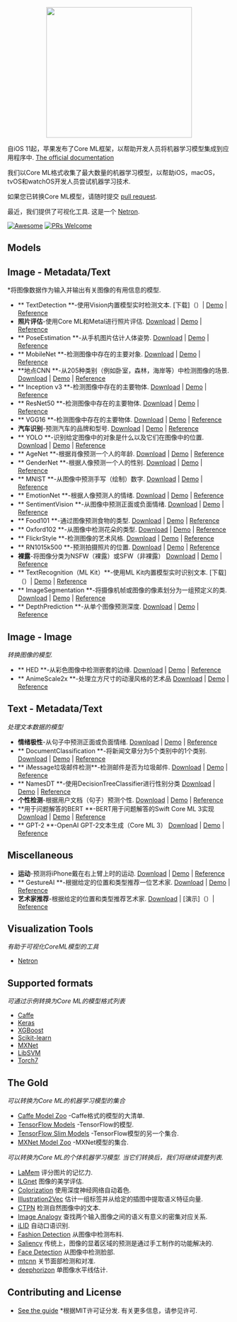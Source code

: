 <div class="github-widget" data-repo="likedan/Awesome-CoreML-Models"></div>
<script async src="https://pagead2.googlesyndication.com/pagead/js/adsbygoogle.js"></script><ins class="adsbygoogle" style="display:block" data-ad-client="ca-pub-6890694312814945" data-ad-slot="5473692530" data-ad-format="auto"  data-full-width-responsive="true"></ins><script>(adsbygoogle = window.adsbygoogle || []).push({});</script>


<!--
标题：令人敬畏的核心ML模型
描述：精选的Core ML格式的机器学习模型.
作者：李克丹
-->
<p align="center">
<img src="https://raw.githubusercontent.com/likedan/Awesome-CoreML-Models/master/images/coreml.png" width="329" height="295"/>
</p>


自iOS 11起，苹果发布了Core ML框架，以帮助开发人员将机器学习模型集成到应用程序中. [The official documentation](https://developer.apple.com/documentation/coreml)

我们以Core ML格式收集了最大数量的机器学习模型，以帮助iOS，macOS，tvOS和watchOS开发人员尝试机器学习技术.

如果您已转换Core ML模型，请随时提交 [pull request](https://github.com/likedan/Awesome-CoreML-Models/compare).

最近，我们提供了可视化工具. 这是一个 [Netron](https://lutzroeder.github.io/Netron).

[![Awesome](https://cdn.rawgit.com/sindresorhus/awesome/d7305f38d29fed78fa85652e3a63e154dd8e8829/media/badge.svg)](https://github.com/sindresorhus/awesome)
[![PRs Welcome](https://img.shields.io/badge/PRs-welcome-brightgreen.svg)](http://makeapullrequest.com)

## Models

## Image - Metadata/Text
*将图像数据作为输入并输出有关图像的有用信息的模型.
 * ** TextDetection **-使用Vision内置模型实时检测文本.  [下载]（）| [Demo](https://github.com/tucan9389/TextDetection-CoreML) | [Reference](https://developer.apple.com/documentation/vision)
* **照片评估**-使用Core ML和Metal进行照片评估. [Download](https://github.com/yulingtianxia/PhotoAssessment/blob/master/PhotoAssessment-Sample/Sources/NIMANasnet.mlmodel) | [Demo](https://github.com/yulingtianxia/PhotoAssessment) | [Reference](https://arxiv.org/abs/1709.05424)
* ** PoseEstimation **-从手机图片估计人体姿势. [Download](https://github.com/edvardHua/PoseEstimationForMobile/tree/master/release) | [Demo](https://github.com/tucan9389/PoseEstimation-CoreML) | [Reference](https://github.com/edvardHua/PoseEstimationForMobile)
* ** MobileNet **-检测图像中存在的主要对象. [Download](https://github.com/hollance/MobileNet-CoreML/raw/master/MobileNet.mlmodel) | [Demo](https://github.com/hollance/MobileNet-CoreML) | [Reference](https://arxiv.org/abs/1704.04861)
* **地点CNN **-从205种类别（例如卧室，森林，海岸等）中检测图像的场景. [Download](https://github.com/hollance/MobileNet-CoreML/raw/master/MobileNet.mlmodel) | [Demo](https://github.com/chenyi1989/CoreMLDemo) | [Reference](http://places.csail.mit.edu/index.html)
* ** Inception v3 **-检测图像中存在的主要物体. [Download](https://github.com/yulingtianxia/Core-ML-Sample/blob/master/CoreMLSample/Inceptionv3.mlmodel) | [Demo](https://github.com/yulingtianxia/Core-ML-Sample/) | [Reference](https://arxiv.org/abs/1512.00567)
* ** ResNet50 **-检测图像中存在的主要物体. [Download](https://github.com/ytakzk/CoreML-samples/blob/master/CoreML-samples/Resnet50.mlmodel) | [Demo](https://github.com/ytakzk/CoreML-samples) | [Reference](https://arxiv.org/abs/1512.03385)
* ** VGG16 **-检测图像中存在的主要物体. [Download](https://docs-assets.developer.apple.com/coreml/models/VGG16.mlmodel) | [Demo](https://github.com/alaphao/CoreMLExample) | [Reference](https://arxiv.org/abs/1409.1556)
* **汽车识别**-预测汽车的品牌和型号. [Download](https://github.com/likedan/Core-ML-Car-Recognition/blob/master/Convert/CarRecognition.mlmodel) | [Demo](https://github.com/ytakzk/CoreML-samples) | [Reference](http://mmlab.ie.cuhk.edu.hk/datasets/comp_cars/index.html)
* ** YOLO **-识别给定图像中的对象是什么以及它们在图像中的位置. [Download](https://github.com/hollance/YOLO-CoreML-MPSNNGraph/blob/master/TinyYOLO-CoreML/TinyYOLO-CoreML/TinyYOLO.mlmodel) | [Demo](https://github.com/hollance/YOLO-CoreML-MPSNNGraph) | [Reference](http://machinethink.net/blog/object-detection-with-yolo)
* ** AgeNet **-根据肖像预测一个人的年龄. [Download](https://drive.google.com/file/d/0B1ghKa_MYL6mT1J3T1BEeWx4TWc/view?usp=sharing) | [Demo](https://github.com/cocoa-ai/FacesVisionDemo) | [Reference](http://www.openu.ac.il/home/hassner/projects/cnn_agegender/)
* ** GenderNet **-根据人像预测一个人的性别. [Download](https://drive.google.com/file/d/0B1ghKa_MYL6mYkNsZHlyc2ZuaFk/view?usp=sharing) | [Demo](https://github.com/cocoa-ai/FacesVisionDemo) | [Reference](http://www.openu.ac.il/home/hassner/projects/cnn_agegender/)
* ** MNIST **-从图像中预测手写（绘制）数字. [Download](https://github.com/ph1ps/MNIST-CoreML/raw/master/MNISTPrediction/MNIST.mlmodel) | [Demo](https://github.com/ph1ps/MNIST-CoreML) | [Reference](http://yann.lecun.com/exdb/mnist/)
* ** EmotionNet **-根据人像预测人的情绪. [Download](https://drive.google.com/file/d/0B1ghKa_MYL6mTlYtRGdXNFlpWDQ/view?usp=sharing) | [Demo](https://github.com/cocoa-ai/FacesVisionDemo) | [Reference](http://www.openu.ac.il/home/hassner/projects/cnn_emotions/)
* ** SentimentVision **-从图像中预测正面或负面情绪. [Download](https://drive.google.com/open?id=0B1ghKa_MYL6mZ0dITW5uZlgyNTg) | [Demo](https://github.com/cocoa-ai/SentimentVisionDemo) | [Reference](http://www.sciencedirect.com/science/article/pii/S0262885617300355?via%3Dihub)
* ** Food101 **-通过图像预测食物的类型. [Download](https://drive.google.com/open?id=0B5TjkH3njRqnVjBPZGRZbkNITjA) | [Demo](https://github.com/ph1ps/Food101-CoreML) | [Reference](http://visiir.lip6.fr/explore)
* ** Oxford102 **-从图像中检测花朵的类型. [Download](https://drive.google.com/file/d/0B1ghKa_MYL6meDBHT2NaZGxkNzQ/view?usp=sharing) | [Demo](https://github.com/cocoa-ai/FlowersVisionDemo) | [Reference](http://jimgoo.com/flower-power/)
* ** FlickrStyle **-检测图像的艺术风格. [Download](https://drive.google.com/file/d/0B1ghKa_MYL6meDBHT2NaZGxkNzQ/view?usp=sharing) | [Demo](https://github.com/cocoa-ai/StylesVisionDemo) | [Reference](http://sergeykarayev.com/files/1311.3715v3.pdf)
* ** RN1015k500 **-预测拍摄照片的位置. [Download](https://s3.amazonaws.com/aws-bigdata-blog/artifacts/RN1015k500/RN1015k500.mlmodel) | [Demo](https://github.com/awslabs/MXNet2CoreML_iOS_sample_app) | [Reference](https://aws.amazon.com/blogs/ai/estimating-the-location-of-images-using-mxnet-and-multimedia-commons-dataset-on-aws-ec2)
* **裸露**-将图像分类为NSFW（裸露）或SFW（非裸露）
 [Download](https://drive.google.com/open?id=0B5TjkH3njRqncDJpdDB1Tkl2S2s) | [Demo](https://github.com/ph1ps/Nudity-CoreML) | [Reference](https://github.com/yahoo/open_nsfw)
 * ** TextRecognition（ML Kit）**-使用ML Kit内置模型实时识别文本.  [下载]（）| [Demo](https://github.com/tucan9389/TextRecognition-MLKit) | [Reference](https://firebase.google.com/docs/ml-kit/ios/recognize-text)
* ** ImageSegmentation **-将摄像机帧或图像的像素划分为一组预定义的类. [Download](https://developer.apple.com/machine-learning/models/) | [Demo](https://github.com/tucan9389/ImageSegmentation-CoreML) | [Reference](https://github.com/tensorflow/models/tree/master/research/deeplab)
* ** DepthPrediction **-从单个图像预测深度. [Download](https://developer.apple.com/machine-learning/models/) | [Demo](https://github.com/tucan9389/DepthPrediction-CoreML) | [Reference](https://github.com/iro-cp/FCRN-DepthPrediction)

## Image - Image
*转换图像的模型.*
* ** HED **-从彩色图像中检测嵌套的边缘. [Download](https://github.com/s1ddok/HED-CoreML/blob/master/HED-CoreML/Models/HED_so.mlmodel) | [Demo](https://github.com/s1ddok/HED-CoreML) | [Reference](http://dl.acm.org/citation.cfm?id=2654889)
* ** AnimeScale2x **-处理立方尺寸的动漫风格的艺术品 [Download](https://github.com/imxieyi/waifu2x-ios/blob/master/waifu2x/models/anime_noise0_model.mlmodel) | [Demo](https://github.com/imxieyi/waifu2x-ios) | [Reference](https://arxiv.org/abs/1501.00092)

## Text - Metadata/Text
*处理文本数据的模型*
* **情绪极性**-从句子中预测正面或负面情绪. [Download](https://github.com/cocoa-ai/SentimentCoreMLDemo/raw/master/SentimentPolarity/Resources/SentimentPolarity.mlmodel) | [Demo](https://github.com/cocoa-ai/SentimentCoreMLDemo) | [Reference](http://boston.lti.cs.cmu.edu/classes/95-865-K/HW/HW3/)
* ** DocumentClassification **-将新闻文章分为5个类别中的1个类别. [Download](https://github.com/toddkramer/DocumentClassifier/blob/master/Sources/DocumentClassification.mlmodel) | [Demo](https://github.com/toddkramer/DocumentClassifier) | [Reference](https://github.com/toddkramer/DocumentClassifier/)
* ** iMessage垃圾邮件检测**-检测邮件是否为垃圾邮件. [Download](https://github.com/gkswamy98/imessage-spam-detection/blob/master/MessageClassifier.mlmodel) | [Demo](https://github.com/gkswamy98/imessage-spam-detection/tree/master) | [Reference](http://www.dt.fee.unicamp.br/~tiago/smsspamcollection/)
* ** NamesDT **-使用DecisionTreeClassifier进行性别分类 [Download](https://github.com/cocoa-ai/NamesCoreMLDemo/blob/master/Names/Resources/NamesDT.mlmodel) | [Demo](https://github.com/cocoa-ai/NamesCoreMLDemo) | [Reference](http://nlpforhackers.io/)
* **个性检测**-根据用户文档（句子）预测个性. [Download](https://github.com/novinfard/profiler-sentiment-analysis/tree/master/ios_app/ProfilerSA/ML%20Models) | [Demo](https://github.com/novinfard/profiler-sentiment-analysis/) | [Reference](https://github.com/novinfard/profiler-sentiment-analysis/blob/master/dissertation-v6.pdf)
* **用于问题解答的BERT **-BERT用于问题解答的Swift Core ML 3实现 [Download](https://github.com/huggingface/swift-coreml-transformers/blob/master/Resources/BERTSQUADFP16.mlmodel) | [Demo](https://github.com/huggingface/swift-coreml-transformers#-bert) | [Reference](https://github.com/huggingface/pytorch-transformers#run_squadpy-fine-tuning-on-squad-for-question-answering)
* ** GPT-2 **-OpenAI GPT-2文本生成（Core ML 3） [Download](https://github.com/huggingface/swift-coreml-transformers/blob/master/Resources/gpt2-512.mlmodel) | [Demo](https://github.com/huggingface/swift-coreml-transformers#-gpt-2) | [Reference](https://github.com/huggingface/pytorch-transformers)
## Miscellaneous
* **运动**-预测将iPhone戴在右上臂上时的运动. [Download](https://github.com/Lausbert/Exermote/tree/master/ExermoteInference) | [Demo](https://github.com/Lausbert/Exermote/tree/master/ExermoteInference) | [Reference](http://lausbert.com/2017/08/03/exermote/)
* ** GestureAI **-根据给定的位置和类型推荐一位艺术家. [Download](https://goo.gl/avdMjD) | [Demo](https://github.com/akimach/GestureAI-CoreML-iOS) | [Reference](https://github.com/akimach/GestureAI-iOS/tree/master/GestureAI)
* **艺术家推荐**-根据给定的位置和类型推荐艺术家. [Download](https://github.com/agnosticdev/Blog-Examples/blob/master/UsingCoreMLtoCreateASongRecommendationEngine/Artist.mlmodel)  |  [演示]（）| [Reference](https://www.agnosticdev.com/blog-entry/python/using-scikit-learn-and-coreml-create-music-recommendation-engine)

## Visualization Tools
*有助于可视化CoreML模型的工具*
* [Netron](https://lutzroeder.github.io/Netron)

## Supported formats
*可通过示例转换为Core ML的模型格式列表*
* [Caffe](https://apple.github.io/coremltools/generated/coremltools.converters.caffe.convert.html)
* [Keras](https://apple.github.io/coremltools/generated/coremltools.converters.keras.convert.html)
* [XGBoost](https://apple.github.io/coremltools/generated/coremltools.converters.xgboost.convert.html)
* [Scikit-learn](https://apple.github.io/coremltools/generated/coremltools.converters.sklearn.convert.html)
* [MXNet](https://aws.amazon.com/blogs/ai/bring-machine-learning-to-ios-apps-using-apache-mxnet-and-apple-core-ml/)
* [LibSVM](https://apple.github.io/coremltools/generated/coremltools.converters.libsvm.convert.html)
* [Torch7](https://github.com/prisma-ai/torch2coreml)

## The Gold
*可以转换为Core ML的机器学习模型的集合*

* [Caffe Model Zoo](https://github.com/BVLC/caffe/wiki/Model-Zoo) -Caffe格式的模型的大清单.
* [TensorFlow Models](https://github.com/tensorflow/models) -TensorFlow的模型.
* [TensorFlow Slim Models](https://github.com/tensorflow/models/tree/master/research/slim/README.md) -TensorFlow模型的另一个集合.
* [MXNet Model Zoo](https://mxnet.incubator.apache.org/model_zoo/) -MXNet模型的集合.

 *可以转换为Core ML的个体机器学习模型. 当它们转换后，我们将继续调整列表.*
* [LaMem](https://github.com/MiyainNYC/Visual-Memorability-through-Caffe) 评分图片的记忆力.
* [ILGnet](https://github.com/BestiVictory/ILGnet) 图像的美学评估.
* [Colorization](https://github.com/richzhang/colorization) 使用深度神经网络自动着色.
* [Illustration2Vec](https://github.com/rezoo/illustration2vec) 估计一组标签并从给定的插图中提取语义特征向量.
* [CTPN](https://github.com/tianzhi0549/CTPN) 检测自然图像中的文本.
* [Image Analogy](https://github.com/msracver/Deep-Image-Analogy) 查找两个输入图像之间的语义有意义的密集对应关系.
* [iLID](https://github.com/twerkmeister/iLID) 自动口语识别.
* [Fashion Detection](https://github.com/liuziwei7/fashion-detection) 从图像中检测布料.
* [Saliency](https://github.com/imatge-upc/saliency-2016-cvpr) 传统上，图像的显着区域的预测是通过手工制作的功能解决的.
* [Face Detection](https://github.com/DolotovEvgeniy/DeepPyramid) 从图像中检测脸部.
* [mtcnn](https://github.com/CongWeilin/mtcnn-caffe) 关节面部检测和对准.
* [deephorizon](https://github.com/scottworkman/deephorizon) 单图像水平线估计.

## Contributing and License
* [See the guide](https://github.com/likedan/Awesome-CoreML-Models/blob/master/.github/CONTRIBUTING.md)
 *根据MIT许可证分发. 有关更多信息，请参见许可.

